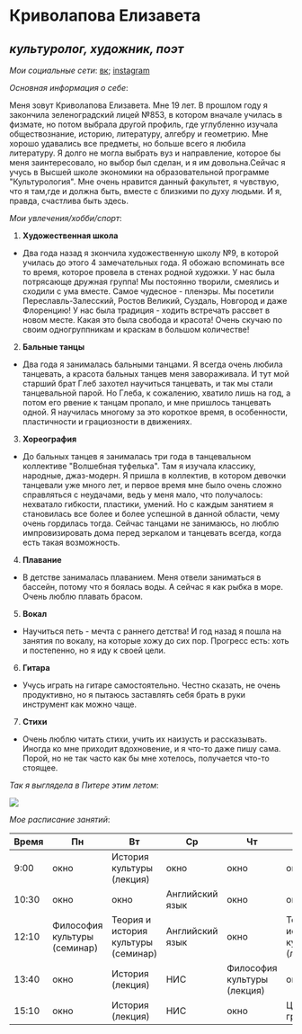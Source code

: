 # **Криволапова Елизавета**
## *культуролог, художник, поэт*
*Мои социальные сети*: [вк](https://vk.com/elizzzel "Лизочек"); [instagram](https://www.instagram.com/elizzz_tdg/ "elizzz")  

*Основная информация о себе*:  

Меня зовут Криволапова Елизавета. Мне 19 лет. В прошлом году я закончила зеленоградский лицей №853, в котором вначале училась в физмате, но потом выбрала другой профиль, где углубленно изучала обществознание, историю, литературу, алгебру и геометрию. Мне хорошо удавались все предметы, но больше всего я любила литературу. Я долго не могла выбрать вуз и направление, которое бы меня заинтересовало, но выбор был сделан, и я им довольна.Сейчас я учусь в Высшей школе экономики на образовательной программе "Культурология". Мне очень нравится данный факультет, я чувствую, что я там,где и должна быть, вместе с близкими по духу людьми. И я, правда, счастлива быть здесь.

*Мои увлечения/хобби/спорт*:

1. **Художественная школа**    
- Два года назад я зкончила художественную школу №9, в которой училась до этого 4 замечательных года. Я обожаю вспоминать все то время, которое провела в стенах родной художки. У нас была потрясающе дружная группа! Мы постоянно творили, смеялись и сходили с ума вместе. Самое чудесное - пленэры. Мы посетили Переславль-Залесский, Ростов Великий, Суздаль, Новгород и даже Флоренцию! У нас была традиция - ходить встречать рассвет в новом месте. Какая это была свобода и красота! Очень скучаю по своим одногруппникам и краскам в большом количестве!

2. **Бальные танцы**
- Два года я занималась бальными танцами. Я всегда очень любила танцевать, а красота бальных танцев меня завораживала. И тут мой старший брат Глеб захотел научиться танцевать, и так мы стали танцевальной парой. Но Глеба, к сожалению, хватило лишь на год, а потом его рвение к танцам пропало, и мне пришлось танцевать одной. Я научилась многому за это короткое время, в особенности, пластичности и грациозности в движениях.

3. **Хореография**
- До бальных танцев я занималась три года в танцевальном коллективе "Волшебная туфелька". Там я изучала классику, народные, джаз-модерн. Я пришла в коллектив, в котором девочки танцевали уже много лет, и первое время мне было очень сложно справляться с неудачами, ведь у меня мало, что получалось: нехватало гибкости, пластики, умений. Но с каждым занятием я становилась все более и более успешной в данной области, чему очень гордилась тогда. Сейчас танцами не занимаюсь, но люблю импровизировать дома перед зеркалом и танцевать всегда, когда есть такая возможность.

4. **Плавание**
- В детстве занималась плаванием. Меня отвели заниматься в бассейн, потому что я боялась воды. А сейчас я как рыбка в море. Очень люблю плавать брасом. 

5. **Вокал**
- Научиться петь - мечта с раннего детства! И год назад я пошла на занятия по вокалу, на которые хожу до сих пор. Прогресс есть: хоть и постепенно, но я иду к своей цели.

6. **Гитара**
- Учусь играть на гитаре самостоятельно. Честно сказать, не очень продуктивно, но я пытаюсь заставлять себя брать в руки инструмент как можно чаще.

7. **Стихи**
- Очень люблю читать стихи, учить их наизусть и рассказывать. Иногда ко мне приходит вдохновение, и я что-то даже пишу сама. Порой, но не так часто как бы мне хотелось, получается что-то стоящее.

*Так я выглядела в Питере этим летом*:

![](https://pp.userapi.com/c841130/v841130682/17c40/IgvKQTAhAXY.jpg)

*Мое расписание занятий*:

Время|Пн|Вт|Ср|Чт|Пт
---|---|---|---|---|---
9:00|окно|История культуры (лекция)|окно|окно|окно
10:30|окно|окно|Английский язык|окно|окно
12:10|Философия культуры (семинар)|Теория и история культуры (семинар)|Английский язык|окно|Теория и история культуры (лекция)
13:40|окно|История (лекция)|НИС|Философия культуры (лекция)|окно
15:10|окно|История (лекция)|НИС|окно|Цифровая грамотность
